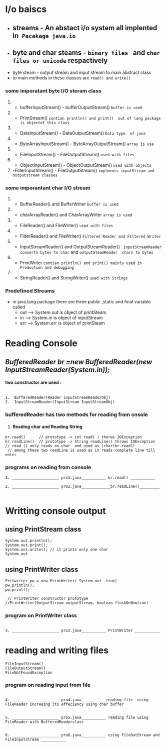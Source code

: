 # I/o baiscs

- ## streams - An abstact i/o system all implented in` Pacakage java.io`
- ## byte and char steams - `binary files ` and `char files or unicode` respactively
- byte steam - output stream and input stream to main abstract class
- to main methods in these classes are `read() and write()`

### some imporatant byte I/O steram class

1.  - bufferInputStream() - bufferOutputStream() `buffer is used`
2.  - PrintStream() `contian println() and print()  out of lang package is objectof this class `
3.  - DataInputStream() - DataOutputStream() `Data type  of java`
4.  - ByteArrayInputStream() - ByteArrayOutputStream() `array is use`
5.  - FileInputStream() - FileOutputStream() `used with files`
6.  - ObjectInputStream() - ObjectOutputStream() `used with objects`
7.  -FilterInputStream() - FileOutputStream() `implments inputStream and outputstream classes`

### some imporantant char I/O stream

1. - BufferReader() and BufferWriter `buffer is used`
2. - charArrayReader() and CharArrayWriter `array is used `
3. - FileReader() and FileWriter() `used with files`
4. - FilterReader() and FileWriter() `Filtered Reader and FIltered Writer`
5. - InputStreamReader() and OutputStreamReader() ` inputStreamReader converts bytes to char` and `outputSteamReader  chars to bytes `
6. - PrintWriter `contian println() and print() mainly used in Production and debugging `
7. - StringReader() and StringWriter() `used with Strings`

### Predefined Streams

- in java.lang package there are three public ,static and final variable called
  - out --> System.out is object of printSteam
  - in --> System.in is object of inputStream
  - err --> System.err is object of printSteam

# Reading Console

## _BufferedReader br =new BufferedReader(new InputStreamReader(System.in));_

#### two constructor are used :

```

1.  BufferedReader(Reader inputStreamReaderObj)
2.  InputStreamReader(InputStream InputStreamObj)

```

### bufferedReader has two methods for reading from cnsole

1. #### Reading char and Reading String

```
br.read()      // prototype -> int read( ) thorws IOException
br.readLine()  // prototype -> String readLine() throws IOException
// read () only reads on char  and used as (char)br.read()
 // among these two readLine is used as it reads complete line till enter
```

### programs on reading from console

```
1. _____________________ pro1.java___________ br.read() ___________

2. _____________________ pro2.java_____________br.readLine()_________


```

# Writting console output

## using PrintStream class

```
System.out.println();
System.out.print();
System.out.write(); // it prints only one char
System.out
```

## using PrintWriter class

```
Pritwriter pw = new PrintWriter( System.out .true)
pw.println();
pw.print();

 // PrintWriter constructor prototype
//PrintWriter(OutputStream outputStream, boolean flushOnNewline)
```

### program on PrintWriter class

```

3. _____________________ pro3.java___________ PrintWriter ___________

```

# reading and writing files

```
FileInputStream()
FileOutputStream()
FileNotFoundException

```

### program on reading input from file

```

4. _____________________ pro4.java___________reading file  using FileReader increaing its effeciency using char buffer


5. _____________________ pro5.java___________ reading file using FileReader with BufferedReaderclass


6. _____________________ pro6.java___________ using FileOutStream and FileInputstream ___________
```
